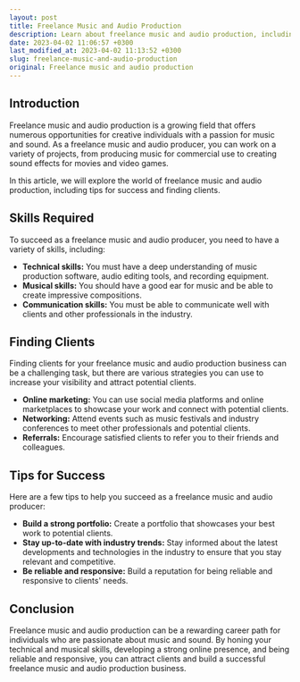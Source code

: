 ```yaml
---
layout: post
title: Freelance Music and Audio Production
description: Learn about freelance music and audio production, including tips for success and finding clients.
date: 2023-04-02 11:06:57 +0300
last_modified_at: 2023-04-02 11:13:52 +0300
slug: freelance-music-and-audio-production
original: Freelance music and audio production
---
```

## Introduction
Freelance music and audio production is a growing field that offers numerous opportunities for creative individuals with a passion for music and sound. As a freelance music and audio producer, you can work on a variety of projects, from producing music for commercial use to creating sound effects for movies and video games.

In this article, we will explore the world of freelance music and audio production, including tips for success and finding clients.

## Skills Required

To succeed as a freelance music and audio producer, you need to have a variety of skills, including:

* **Technical skills:** You must have a deep understanding of music production software, audio editing tools, and recording equipment.
* **Musical skills:** You should have a good ear for music and be able to create impressive compositions.
* **Communication skills:** You must be able to communicate well with clients and other professionals in the industry.

## Finding Clients

Finding clients for your freelance music and audio production business can be a challenging task, but there are various strategies you can use to increase your visibility and attract potential clients.

* **Online marketing:** You can use social media platforms and online marketplaces to showcase your work and connect with potential clients.
* **Networking:** Attend events such as music festivals and industry conferences to meet other professionals and potential clients.
* **Referrals:** Encourage satisfied clients to refer you to their friends and colleagues.

## Tips for Success

Here are a few tips to help you succeed as a freelance music and audio producer:

* **Build a strong portfolio:** Create a portfolio that showcases your best work to potential clients.
* **Stay up-to-date with industry trends:** Stay informed about the latest developments and technologies in the industry to ensure that you stay relevant and competitive.
* **Be reliable and responsive:** Build a reputation for being reliable and responsive to clients' needs.

## Conclusion

Freelance music and audio production can be a rewarding career path for individuals who are passionate about music and sound. By honing your technical and musical skills, developing a strong online presence, and being reliable and responsive, you can attract clients and build a successful freelance music and audio production business.